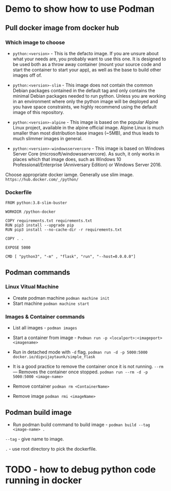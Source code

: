# Demo to show how to use Podman

## Pull docker image from docker hub

### Which image to choose 

 
* `python:<version>` - This is the defacto image. If you are unsure about what your needs are, you probably want to use this one. It is designed to be used both as a throw away container (mount your source code and start the container to start your app), as well as the base to build other images off of.

* `python:<version>-slim` - This image does not contain the common Debian packages contained in the default tag and only contains the minimal Debian packages needed to run python. Unless you are working in an environment where only the python image will be deployed and you have space constraints, we highly recommend using the default image of this repository.


* `python:<version>-alpine` - This image is based on the popular Alpine Linux project⁠, available in the alpine official image. Alpine Linux is much smaller than most distribution base images (~5MB), and thus leads to much slimmer images in general.

* `python:<version>-windowsservercore` - This image is based on Windows Server Core (microsoft/windowsservercore). As such, it only works in places which that image does, such as Windows 10 Professional/Enterprise (Anniversary Edition) or Windows Server 2016.

Choose appropriate docker iamge. Generally use slim image. 
`https://hub.docker.com/_/python/`


### Dockerfile
```
FROM python:3.8-slim-buster

WORKDIR /python-docker

COPY requirements.txt requirements.txt
RUN pip3 install --upgrade pip
RUN pip3 install --no-cache-dir -r requirements.txt

COPY . .

EXPOSE 5000

CMD [ "python3", "-m" , "flask", "run", "--host=0.0.0.0"]
```



## Podman commands

### Linux Vitual Machine
* Create podman machine `podman machine init`
* Start machine `podman machine start`

### Images & Container commands
* List all images - `podman images`

* Start a container from image - `Podman run -p <localport>:<imageport> <imagename>`


* Run in detached mode with `-d` flag. 
`podman run -d -p 5000:5000 docker.io/digvijaytaunk/simple_flask`

* It is a good practice to remove the container once it is not running. `--rm` — Removes the container once stopped.
`podman run --rm -d -p 5000:5000 <image-name>`

* Remove container `podman rm <ContainerName>`
* Remove image `podman rmi <imageName>`

## Podman build image
* Run podman build command to build image - `podman build --tag <image-name> .`

`--tag` - give name to image.

`.` - use root directory to pick the dockerfile.

# TODO - how to debug python code running in docker
